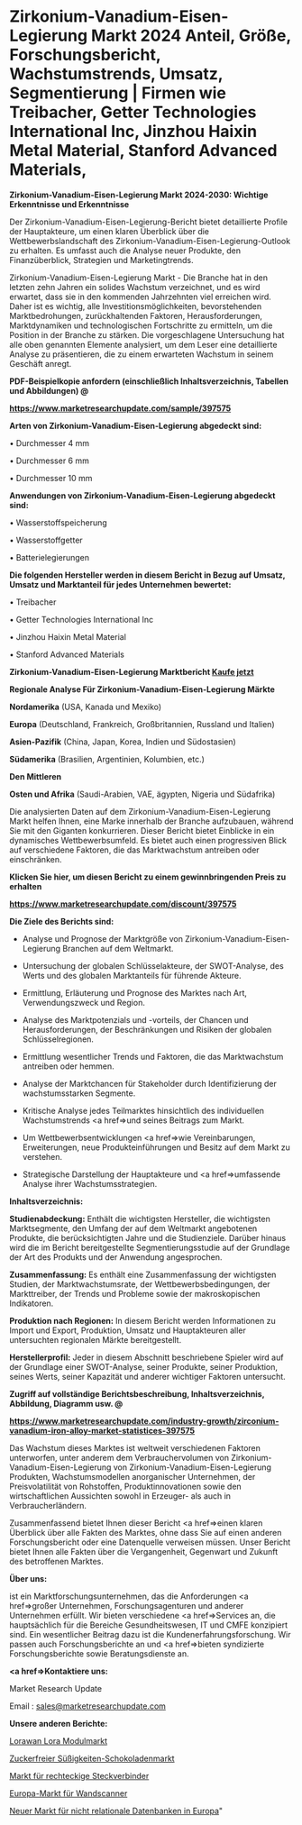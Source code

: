 # Zirkonium-Vanadium-Eisen-Legierung Markt 2024 Anteil, Größe, Forschungsbericht, Wachstumstrends, Umsatz, Segmentierung | Firmen wie Treibacher, Getter Technologies International Inc, Jinzhou Haixin Metal Material, Stanford Advanced Materials, 

<strong>Zirkonium-Vanadium-Eisen-Legierung Markt 2024-2030: Wichtige Erkenntnisse und Erkenntnisse</strong>

Der Zirkonium-Vanadium-Eisen-Legierung-Bericht bietet detaillierte Profile der Hauptakteure, um einen klaren Überblick über die Wettbewerbslandschaft des Zirkonium-Vanadium-Eisen-Legierung-Outlook zu erhalten. Es umfasst auch die Analyse neuer Produkte, den Finanzüberblick, Strategien und Marketingtrends.

Zirkonium-Vanadium-Eisen-Legierung Markt - Die Branche hat in den letzten zehn Jahren ein solides Wachstum verzeichnet, und es wird erwartet, dass sie in den kommenden Jahrzehnten viel erreichen wird. Daher ist es wichtig, alle Investitionsmöglichkeiten, bevorstehenden Marktbedrohungen, zurückhaltenden Faktoren, Herausforderungen, Marktdynamiken und technologischen Fortschritte zu ermitteln, um die Position in der Branche zu stärken. Die vorgeschlagene Untersuchung hat alle oben genannten Elemente analysiert, um dem Leser eine detaillierte Analyse zu präsentieren, die zu einem erwarteten Wachstum in seinem Geschäft anregt.



<strong><b>PDF-Beispielkopie anfordern (einschließlich Inhaltsverzeichnis, Tabellen und Abbildungen) @ </b></strong>

<strong><a href=https://www.marketresearchupdate.com/sample/397575>

<strong>https://www.marketresearchupdate.com/sample/397575</u></a></strong></strong>



<strong>Arten von Zirkonium-Vanadium-Eisen-Legierung abgedeckt sind:</strong>

• Durchmesser 4 mm

• Durchmesser 6 mm

• Durchmesser 10 mm



<strong>Anwendungen von Zirkonium-Vanadium-Eisen-Legierung abgedeckt sind:</strong>

• Wasserstoffspeicherung

• Wasserstoffgetter

• Batterielegierungen



<strong>Die folgenden Hersteller werden in diesem Bericht in Bezug auf Umsatz, Umsatz und Marktanteil für jedes Unternehmen bewertet:</strong>

• Treibacher

• Getter Technologies International Inc

• Jinzhou Haixin Metal Material

• Stanford Advanced Materials



<strong>Zirkonium-Vanadium-Eisen-Legierung Marktbericht <a href=https://www.marketresearchupdate.com/buynow/397575>Kaufe jetzt</a></strong>



<strong>Regionale Analyse Für Zirkonium-Vanadium-Eisen-Legierung Märkte</strong>



<strong>Nordamerika</strong> (USA, Kanada und Mexiko)



<strong>Europa</strong> (Deutschland, Frankreich, Großbritannien, Russland und Italien)



<strong>Asien-Pazifik</strong> (China, Japan, Korea, Indien und Südostasien)



<strong>Südamerika</strong> (Brasilien, Argentinien, Kolumbien, etc.)



<strong>Den Mittleren</strong> 

<strong>Osten und Afrika</strong> (Saudi-Arabien, VAE, ägypten, Nigeria und Südafrika)

Die analysierten Daten auf dem Zirkonium-Vanadium-Eisen-Legierung Markt helfen Ihnen, eine Marke innerhalb der Branche aufzubauen, während Sie mit den Giganten konkurrieren. Dieser Bericht bietet Einblicke in ein dynamisches Wettbewerbsumfeld. Es bietet auch einen progressiven Blick auf verschiedene Faktoren, die das Marktwachstum antreiben oder einschränken.



<strong>Klicken Sie hier, um diesen Bericht zu einem gewinnbringenden Preis zu erhalten
</strong>

<strong><a href=https://www.marketresearchupdate.com/discount/397575>https://www.marketresearchupdate.com/discount/397575</b></u></strong></a>



<strong>Die Ziele des Berichts sind:</strong>

- Analyse und Prognose der Marktgröße von Zirkonium-Vanadium-Eisen-Legierung Branchen auf dem Weltmarkt.

- Untersuchung der globalen Schlüsselakteure, der SWOT-Analyse, des Werts und des globalen Marktanteils für führende Akteure.

- Ermittlung, Erläuterung und Prognose des Marktes nach Art, Verwendungszweck und Region.

- Analyse des Marktpotenzials und -vorteils, der Chancen und Herausforderungen, der Beschränkungen und Risiken der globalen Schlüsselregionen.

- Ermittlung wesentlicher Trends und Faktoren, die das Marktwachstum antreiben oder hemmen.

- Analyse der Marktchancen für Stakeholder durch Identifizierung der wachstumsstarken Segmente.

- Kritische Analyse jedes Teilmarktes hinsichtlich des individuellen Wachstumstrends <a href=>und</a> seines Beitrags zum Markt.

- Um Wettbewerbsentwicklungen <a href=>wie</a> Vereinbarungen, Erweiterungen, neue Produkteinführungen und Besitz auf dem Markt zu verstehen.

- Strategische Darstellung der Hauptakteure und <a href=>umfas</a>sende Analyse ihrer Wachstumsstrategien.



<strong>Inhaltsverzeichnis:</strong>



<strong>Studienabdeckung:</strong> Enthält die wichtigsten Hersteller, die wichtigsten Marktsegmente, den Umfang der auf dem Weltmarkt angebotenen Produkte, die berücksichtigten Jahre und die Studienziele. Darüber hinaus wird die im Bericht bereitgestellte Segmentierungsstudie auf der Grundlage der Art des Produkts und der Anwendung angesprochen.



<strong>Zusammenfassung:</strong> Es enthält eine Zusammenfassung der wichtigsten Studien, der Marktwachstumsrate, der Wettbewerbsbedingungen, der Markttreiber, der Trends und Probleme sowie der makroskopischen Indikatoren.



<strong>Produktion nach Regionen:</strong> In diesem Bericht werden Informationen zu Import und Export, Produktion, Umsatz und Hauptakteuren aller untersuchten regionalen Märkte bereitgestellt.



<strong>Herstellerprofil:</strong> Jeder in diesem Abschnitt beschriebene Spieler wird auf der Grundlage einer SWOT-Analyse, seiner Produkte, seiner Produktion, seines Werts, seiner Kapazität und anderer wichtiger Faktoren untersucht.



<strong><b>Zugriff auf vollständige Berichtsbeschreibung, Inhaltsverzeichnis, Abbildung, Diagramm usw. @ </b></strong>

<strong><a href=https://www.marketresearchupdate.com/industry-growth/zirconium-vanadium-iron-alloy-market-statistices-397575>https://www.marketresearchupdate.com/industry-growth/zirconium-vanadium-iron-alloy-market-statistices-397575</a></strong>

Das Wachstum dieses Marktes ist weltweit verschiedenen Faktoren unterworfen, unter anderem dem Verbrauchervolumen von Zirkonium-Vanadium-Eisen-Legierung von Zirkonium-Vanadium-Eisen-Legierung Produkten, Wachstumsmodellen anorganischer Unternehmen, der Preisvolatilität von Rohstoffen, Produktinnovationen sowie den wirtschaftlichen Aussichten sowohl in Erzeuger- als auch in Verbraucherländern.

Zusammenfassend bietet Ihnen dieser Bericht <a href=>einen</a> klaren Überblick über alle Fakten des Marktes, ohne dass Sie auf einen anderen Forschungsbericht oder eine Datenquelle verweisen müssen. Unser Bericht bietet Ihnen alle Fakten über die Vergangenheit, Gegenwart und Zukunft des betroffenen Marktes.



<strong>Über uns:</strong>

 ist ein Marktforschungsunternehmen, das die Anforderungen <a href=>großer</a> Unternehmen, Forschungsagenturen und anderer Unternehmen erfüllt. Wir bieten verschiedene <a href=>Services</a> an, die hauptsächlich für die Bereiche Gesundheitswesen, IT und CMFE konzipiert sind. Ein wesentlicher Beitrag dazu ist die Kundenerfahrungsforschung. Wir passen auch Forschungsberichte an und <a href=>bieten</a> syndizierte Forschungsberichte sowie Beratungsdienste an.



<strong><a href=>Kontaktiere uns:</a></strong>

Market Research Update

Email : sales@marketresearchupdate.com



<strong>Unsere anderen Berichte:</strong>

<a href=https://www.linkedin.com/pulse/lorawan-lora-module-market-analysis-understanding>Lorawan Lora Modulmarkt</a>

<a href=https://www.linkedin.com/pulse/sugar-free-candy-chocolate-market-outlooks>Zuckerfreier Süßigkeiten-Schokoladenmarkt</a>

<a href=https://www.linkedin.com/pulse/rectangular-connectors-market-size-trends-consumption>Markt für rechteckige Steckverbinder</a>

<a href=https://www.linkedin.com/pulse/europe-wall-scanner-market-2023-2030-explained-effective>Europa-Markt für Wandscanner</a>

<a href=https://www.linkedin.com/pulse/europe-new-non-relational-databases-market-t0yhf/>Neuer Markt für nicht relationale Datenbanken in Europa</a>"
